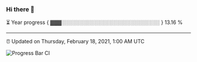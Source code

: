 ### Hi there 👋

⏳ Year progress { ▓▓▓░░░░░░░░░░░░░░░░░░░░░░░░░░░ } 13.16 %

---

⏰ Updated on Thursday, February 18, 2021, 1:00 AM UTC

![Progress Bar CI](https://github.com/arthurbuhl/arthurbuhl/workflows/Progress%20Bar%20CI/badge.svg)

